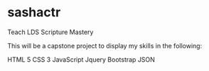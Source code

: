 # sashactr
Teach LDS Scripture Mastery

This will be a capstone project to display my skills in the following: 

HTML 5
CSS 3
JavaScript
Jquery
Bootstrap
JSON

